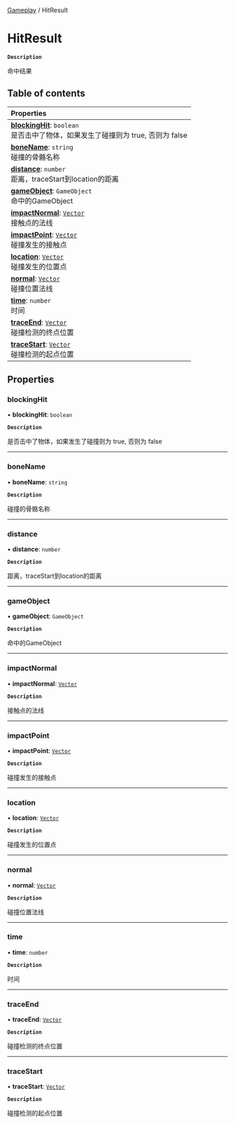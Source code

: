 [Gameplay](../modules/Gameplay.Gameplay.md) / HitResult

# HitResult <Badge type="tip" text="Class" /> 

**`Description`**

命中结果

## Table of contents

| Properties |
| :-----|
| **[blockingHit](Gameplay.HitResult.md#blockinghit)**: `boolean` <br> 是否击中了物体，如果发生了碰撞则为 true, 否则为 false|
| **[boneName](Gameplay.HitResult.md#bonename)**: `string` <br> 碰撞的骨骼名称|
| **[distance](Gameplay.HitResult.md#distance)**: `number` <br> 距离，traceStart到location的距离|
| **[gameObject](Gameplay.HitResult.md#gameobject)**: `GameObject` <br> 命中的GameObject|
| **[impactNormal](Gameplay.HitResult.md#impactnormal)**: [`Vector`](Type.Vector.md) <br> 接触点的法线|
| **[impactPoint](Gameplay.HitResult.md#impactpoint)**: [`Vector`](Type.Vector.md) <br> 碰撞发生的接触点|
| **[location](Gameplay.HitResult.md#location)**: [`Vector`](Type.Vector.md) <br> 碰撞发生的位置点|
| **[normal](Gameplay.HitResult.md#normal)**: [`Vector`](Type.Vector.md) <br> 碰撞位置法线|
| **[time](Gameplay.HitResult.md#time)**: `number` <br> 时间|
| **[traceEnd](Gameplay.HitResult.md#traceend)**: [`Vector`](Type.Vector.md) <br> 碰撞检测的终点位置|
| **[traceStart](Gameplay.HitResult.md#tracestart)**: [`Vector`](Type.Vector.md) <br> 碰撞检测的起点位置|

## Properties

### blockingHit  

• **blockingHit**: `boolean`

**`Description`**

是否击中了物体，如果发生了碰撞则为 true, 否则为 false

___

### boneName  

• **boneName**: `string`

**`Description`**

碰撞的骨骼名称

___

### distance  

• **distance**: `number`

**`Description`**

距离，traceStart到location的距离

___

### gameObject  

• **gameObject**: `GameObject`

**`Description`**

命中的GameObject

___

### impactNormal  

• **impactNormal**: [`Vector`](Type.Vector.md)

**`Description`**

接触点的法线

___

### impactPoint  

• **impactPoint**: [`Vector`](Type.Vector.md)

**`Description`**

碰撞发生的接触点

___

### location  

• **location**: [`Vector`](Type.Vector.md)

**`Description`**

碰撞发生的位置点

___

### normal  

• **normal**: [`Vector`](Type.Vector.md)

**`Description`**

碰撞位置法线

___

### time  

• **time**: `number`

**`Description`**

时间

___

### traceEnd  

• **traceEnd**: [`Vector`](Type.Vector.md)

**`Description`**

碰撞检测的终点位置

___

### traceStart  

• **traceStart**: [`Vector`](Type.Vector.md)

**`Description`**

碰撞检测的起点位置
